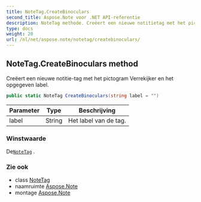 ```yaml
---
title: NoteTag.CreateBinoculars
second_title: Aspose.Note voor .NET API-referentie
description: NoteTag methode. Creëert een nieuwe notitietag met het pictogram Verrekijker en het opgegeven label.
type: docs
weight: 20
url: /nl/net/aspose.note/notetag/createbinoculars/
---
```

## NoteTag.CreateBinoculars method

Creëert een nieuwe notitie-tag met het pictogram Verrekijker en het opgegeven label.

```csharp
public static NoteTag CreateBinoculars(string label = "")
```

| Parameter | Type | Beschrijving |
| --- | --- | --- |
| label | String | Het label van de tag. |

### Winstwaarde

De[`NoteTag`](../) .

### Zie ook

* class [NoteTag](../)
* naamruimte [Aspose.Note](../../notetag/)
* montage [Aspose.Note](../../../)


